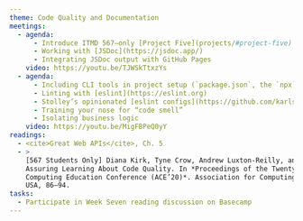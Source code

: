 ```yaml
---
theme: Code Quality and Documentation
meetings:
  - agenda:
      - Introduce ITMD 567–only [Project Five](projects/#project-five)
      - Working with [JSDoc](https://jsdoc.app/)
      - Integrating JSDoc output with GitHub Pages
    video: https://youtu.be/TJWSkTtxzYs
  - agenda:
      - Including CLI tools in project setup (`package.json`, the `npx` command)
      - Linting with [eslint](https://eslint.org)
      - Stolley’s opinionated [eslint configs](https://github.com/karlstolley/eslint-config)
      - Training your nose for “code smell”
      - Isolating business logic
    video: https://youtu.be/MigFBPeQ0yY
readings:
  - <cite>Great Web APIs</cite>, Ch. 5
  - >
    [567 Students Only] Diana Kirk, Tyne Crow, Andrew Luxton-Reilly, and Ewan Tempero. 2020. On
    Assuring Learning About Code Quality. In *Proceedings of the Twenty-Second Australasian
    Computing Education Conference (ACE’20)*. Association for Computing Machinery, New York, NY,
    USA, 86–94.
tasks:
  - Participate in Week Seven reading discussion on Basecamp
---
```


